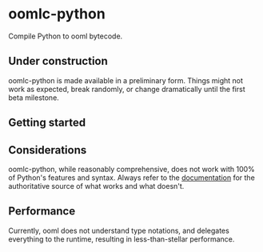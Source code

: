 # oomlc-python

Compile Python to ooml bytecode.

## Under construction

oomlc-python is made available in a preliminary form. Things might not work as expected, break randomly, or change dramatically until the first beta milestone. 

## Getting started

## Considerations

oomlc-python, while reasonably comprehensive, does not work with 100% of Python's features and syntax. Always refer to the [documentation](https://ooml.org/docs/oomlc-python) for the authoritative source of what works and what doesn't.

## Performance

Currently, ooml does not understand type notations, and delegates everything to the runtime, resulting in less-than-stellar performance.
